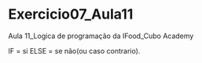 # Exercicio07_Aula11
Aula 11_Logica de programação da IFood_Cubo Academy

IF = si
ELSE = se não(ou caso contrario).
